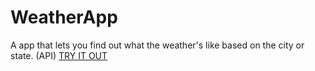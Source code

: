 # WeatherApp
A app that lets you find out what the weather's like based on the city or state. (API)
[TRY IT OUT](https://silly-poitras-a94bf1.netlify.app/)
